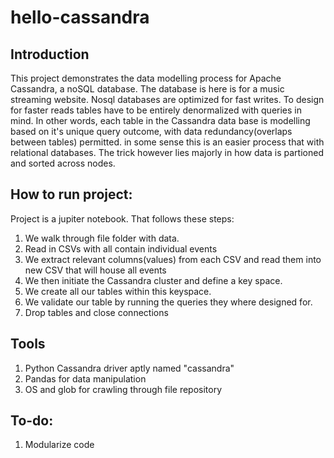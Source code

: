 # hello-cassandra

## Introduction

This project demonstrates the data modelling process for Apache Cassandra, a noSQL database. The database is here is for a music streaming website. Nosql databases are optimized for fast writes. To design for faster reads tables have to be entirely denormalized with queries in mind. In other words, each table in the Cassandra data base is modelling based on it's unique query outcome, with data redundancy(overlaps between tables) permitted. in some sense this is an easier process that with relational databases. The trick however lies majorly in how data is partioned and sorted across nodes.

## How to run project:

Project is a jupiter notebook. That follows these steps:

1. We walk through file folder with data.
2. Read in CSVs with all contain individual events
3. We extract relevant columns(values) from each CSV and read them into new CSV that will house all events
4. We then initiate the Cassandra cluster and define a key space.
5. We create all our tables within this keyspace.
6. We validate our table by running the queries they where designed for.
7. Drop tables and close connections

## Tools
1. Python Cassandra driver aptly named "cassandra"
2. Pandas for data manipulation
3. OS and glob for crawling through file repository

## To-do:
1. Modularize code

